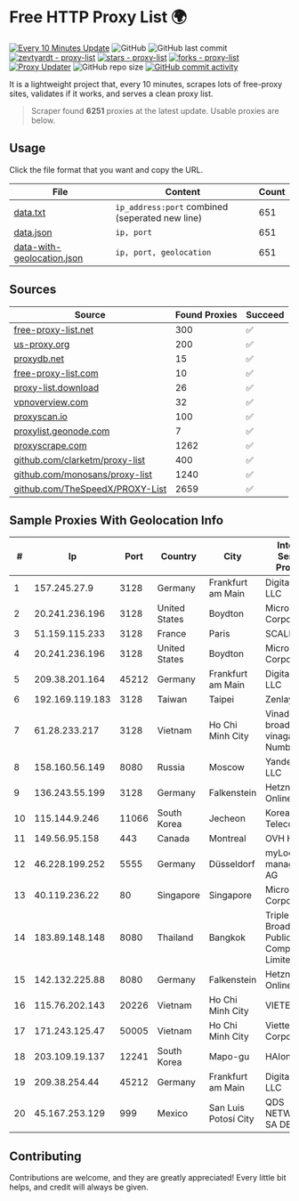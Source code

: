
# Free HTTP Proxy List 🌍

[![Every 10 Minutes Update](https://github.com/mertguvencli/http-proxy-list/actions/workflows/main.yml/badge.svg?branch=main)](https://github.com/mertguvencli/http-proxy-list/actions/workflows/main.yml)
![GitHub](https://img.shields.io/github/license/mertguvencli/http-proxy-list)
![GitHub last commit](https://img.shields.io/github/last-commit/mertguvencli/http-proxy-list)
[![zevtyardt - proxy-list](https://img.shields.io/static/v1?label=zevtyardt&message=proxy-list&color=blue&logo=github)](https://github.com/zevtyardt/proxy-list "Go to GitHub repo")
[![stars - proxy-list](https://img.shields.io/github/stars/zevtyardt/proxy-list?style=social)](https://github.com/zevtyardt/proxy-list)
[![forks - proxy-list](https://img.shields.io/github/forks/zevtyardt/proxy-list?style=social)](https://github.com/zevtyardt/proxy-list)
[![Proxy Updater](https://github.com/zevtyardt/proxy-list/workflows/Proxy%20Updater/badge.svg)](https://github.com/zevtyardt/proxy-list/actions?query=workflow:"Proxy+Updater")
![GitHub repo size](https://img.shields.io/github/repo-size/zevtyardt/proxy-list)
[![GitHub commit activity](https://img.shields.io/github/commit-activity/m/zevtyardt/proxy-list?logo=commits)](https://github.com/zevtyardt/proxy-list/commits/main)

It is a lightweight project that, every 10 minutes, scrapes lots of free-proxy sites, validates if it works, and serves a clean proxy list.

> Scraper found **6251** proxies at the latest update. Usable proxies are below.

## Usage

Click the file format that you want and copy the URL.

|File|Content|Count|
|----|-------|-----|
|[data.txt](https://raw.githubusercontent.com/mertguvencli/http-proxy-list/main/proxy-list/data.txt)|`ip_address:port` combined (seperated new line)|651|
|[data.json](https://raw.githubusercontent.com/mertguvencli/http-proxy-list/main/proxy-list/data.json)|`ip, port`|651|
|[data-with-geolocation.json](https://raw.githubusercontent.com/mertguvencli/http-proxy-list/main/proxy-list/data-with-geolocation.json)|`ip, port, geolocation`|651|

## Sources

|Source|Found Proxies|Succeed|
|------|-------------|-------|
|[free-proxy-list.net](https://free-proxy-list.net)|300|✅|
|[us-proxy.org](https://www.us-proxy.org)|200|✅|
|[proxydb.net](http://proxydb.net)|15|✅|
|[free-proxy-list.com](https://free-proxy-list.com/?page=&port=&type%5B%5D=http&type%5B%5D=https&up_time=0&search=Search)|10|✅|
|[proxy-list.download](https://www.proxy-list.download/HTTP)|26|✅|
|[vpnoverview.com](https://vpnoverview.com/privacy/anonymous-browsing/free-proxy-servers)|32|✅|
|[proxyscan.io](https://www.proxyscan.io)|100|✅|
|[proxylist.geonode.com](https://proxylist.geonode.com/api/proxy-list?limit=300&page=1&sort_by=lastChecked&sort_type=desc&protocols=http,https)|7|✅|
|[proxyscrape.com](https://api.proxyscrape.com/v2/?request=displayproxies&protocol=http&timeout=10000&country=all&ssl=all&anonymity=all)|1262|✅|
|[github.com/clarketm/proxy-list](https://raw.githubusercontent.com/clarketm/proxy-list/master/proxy-list-raw.txt)|400|✅|
|[github.com/monosans/proxy-list](https://raw.githubusercontent.com/monosans/proxy-list/main/proxies/http.txt)|1240|✅|
|[github.com/TheSpeedX/PROXY-List](https://raw.githubusercontent.com/TheSpeedX/PROXY-List/master/http.txt)|2659|✅|


## Sample Proxies With Geolocation Info

|#|Ip|Port|Country|City|Internet Service Provider|
|-|--|----|-------|----|-------------------------|
|1|157.245.27.9|3128|Germany|Frankfurt am Main|DigitalOcean, LLC|
|2|20.241.236.196|3128|United States|Boydton|Microsoft Corporation|
|3|51.159.115.233|3128|France|Paris|SCALEWAY|
|4|20.241.236.196|3128|United States|Boydton|Microsoft Corporation|
|5|209.38.201.164|45212|Germany|Frankfurt am Main|DigitalOcean, LLC|
|6|192.169.119.183|3128|Taiwan|Taipei|Zenlayer Inc|
|7|61.28.233.217|3128|Vietnam|Ho Chi Minh City|Vinadata broadcast via vinagame AS Number|
|8|158.160.56.149|8080|Russia|Moscow|Yandex.Cloud LLC|
|9|136.243.55.199|3128|Germany|Falkenstein|Hetzner Online GmbH|
|10|115.144.9.246|11066|South Korea|Jecheon|Korea Telecom|
|11|149.56.95.158|443|Canada|Montreal|OVH Hosting|
|12|46.228.199.252|5555|Germany|Düsseldorf|myLoc managed IT AG|
|13|40.119.236.22|80|Singapore|Singapore|Microsoft Corporation|
|14|183.89.148.148|8080|Thailand|Bangkok|Triple T Broadband Public Company Limited|
|15|142.132.225.88|8080|Germany|Falkenstein|Hetzner Online GmbH|
|16|115.76.202.143|20226|Vietnam|Ho Chi Minh City|VIETELGPRS|
|17|171.243.125.47|50005|Vietnam|Ho Chi Minh City|Viettel Corporation|
|18|203.109.19.137|12241|South Korea|Mapo-gu|HAIonNet|
|19|209.38.254.44|45212|Germany|Frankfurt am Main|DigitalOcean, LLC|
|20|45.167.253.129|999|Mexico|San Luis Potosí City|QDS NETWORKS SA DE CV|



## Contributing

Contributions are welcome, and they are greatly appreciated! Every
little bit helps, and credit will always be given.

